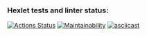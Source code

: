 ### Hexlet tests and linter status:
[![Actions Status](https://github.com/philologistIsCodingHere/frontend-project-44/workflows/hexlet-check/badge.svg)](https://github.com/philologistIsCodingHere/frontend-project-44/actions)
[![Maintainability](https://api.codeclimate.com/v1/badges/3ce6ce45c47712dd9ace/maintainability)](https://codeclimate.com/github/philologistIsCodingHere/frontend-project-44/maintainability)
[![asciicast](https://asciinema.org/a/9Nuxpwdbd3aw4ByW7BRQSdQam.svg)](https://asciinema.org/a/9Nuxpwdbd3aw4ByW7BRQSdQam)
